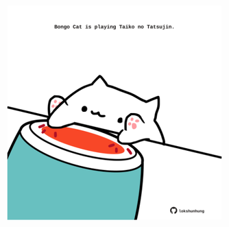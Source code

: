 <!-- built at 28/12/2021, 16:04:07 UTC -->
<p align="center">
  <img width="500" height="500" src="./ReadmeImage.svg">
</p>
